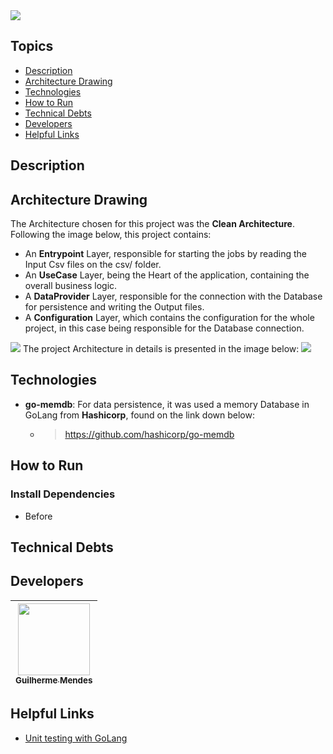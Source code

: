 <img src = "https://i.ibb.co/pyc9J02/download.png">


## Topics
* [Description](#description)
* [Architecture Drawing](#architecture-drawing)
* [Technologies](#technologies)
* [How to Run](#how-to-run)
* [Technical Debts](#technical-debts)
* [Developers](#desenvolvedores)
* [Helpful Links](#helpful-links)


## Description




## Architecture Drawing
The Architecture chosen for this project was the **Clean Architecture**. Following the image below, this project contains:
* An **Entrypoint** Layer, responsible for starting the jobs by reading the Input Csv files on the csv/ folder.
* An **UseCase** Layer, being the Heart of the application, containing the overall business logic.
* A **DataProvider** Layer, responsible for the connection with the Database for persistence and writing the Output files.
* A **Configuration** Layer, which contains the configuration for the whole project, in this case being responsible for the Database connection.
<img src = "https://cdn-media-1.freecodecamp.org/images/YIABVRTHRz58ZiT6W-emBkfNIQUHBelp8t6U">
The project Architecture in details is presented in the image below:
<img src = "dnaSimiansDiagram.png">
 

## Technologies

* **go-memdb**: For data persistence, it was used a memory Database in GoLang from **Hashicorp**, found on the link down below:
 	* > https://github.com/hashicorp/go-memdb


## How to Run
### Install Dependencies
* Before

## Technical Debts

## Developers

[<img src="https://i.ibb.co/swYk9yk/IMG-20200826-164306.jpg" width=115 > <br> <sub> Guilherme Mendes </sub>](https://github.com/guimsmendes) |
| :---: |  


## Helpful Links
* [Unit testing with GoLang](https://medium.com/rungo/unit-testing-made-easy-in-go-25077669318)
